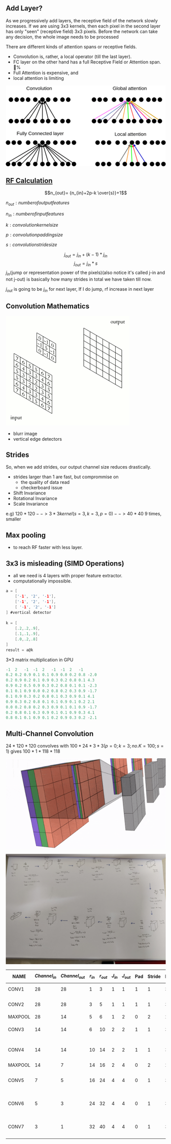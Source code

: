 
## Add Layer?

As we progressively add layers, the receptive field of the network slowly increases. If we are using 3x3 kernels, then each pixel in the second layer has only "seen" (receptive field) 3x3 pixels. Before the network can take any decision, the whole image needs to be processed

There are different kinds of attention spans or receptive fields.
-   Convolution is, rather, a local operator (till the last layer). 
-   FC layer on the other hand has a full Receptive Field or Attention span. 💯% 
-   Full Attention is expensive, and 
-   local attention is limiting

![types of RF](../data/nntypes.png)

## [RF Calculation ](https://distill.pub/2019/computing-receptive-fields/)

$$n_{out}= {n_{in}+2p-k \over{s}}+1$$

$n_{out}: number of output features$

$n_{in}: number of input features$

$k: convolution kernel size$

$p: convolution padding size$

$s: convolution stride size$

$$j_{out}=j_{in}+(k-1)*j_{in}$$
$$j_{out}=j_{in}*s$$
$j_{in}$(jump or representation power of the pixels)(also notice it's called j-in and not j-out) is basically how many strides in total we have taken till now. 

$j_{out}$ is going to be $j_{in}$ for next layer,
If I do jump, rf increase in next layer



## Convolution Mathematics
![conv-operations](../data/kernel-operations.gif)
- blurr image
- vertical edge detectors

## Strides
So, when we add strides, our output channel size reduces drastically.
- strides larger than 1 are fast, but comprommise on 
    - the quality of data read
    - checkerboard issue
- Shift Invariance
- Rotational Invariance
- Scale Invariance

e.g)
$120*120 --> 3*3 kernel (s=3,k=3,p=0) --> 40*40$ 9 times, smaller


## Max pooling
- to reach RF faster with less layer.

## 3x3 is misleading (SIMD Operations)
- all we need is 4 layers with proper feature extractor.
- computationally impossible.

```c
a = [
    ['-1', '2', '-1'], 
    ['-1', '2', '-1'],
    [ '-1', '2', '-1']
] #vertical detector

k = [
    [.2,.2,.9],
    [.1,.1,.9],
    [.0,.2,.8]
]
result = a@k
```

3*3 matrix multiplication in GPU
```c
-1	2	-1	-1	2	-1	-1	2	-1	
0.2	0.2	0.9	0.1	0.1	0.9	0.0	0.2	0.8	-2.0
0.2	0.9	0.2	0.1	0.9	0.3	0.2	0.8	0.1	4.3
0.9	0.2	0.5	0.9	0.3	0.2	0.8	0.1	0.1	-2.3
0.1	0.1	0.9	0.0	0.2	0.8	0.2	0.3	0.9	-1.7
0.1	0.9	0.3	0.2	0.8	0.1	0.3	0.9	0.1	4.1
0.9	0.3	0.2	0.8	0.1	0.1	0.9	0.1	0.2	2.1
0.0	0.2	0.8	0.2	0.3	0.9	0.1	0.1	0.9	-1.7
0.2	0.8	0.1	0.3	0.9	0.1	0.1	0.9	0.3	4.1
0.8	0.1	0.1	0.9	0.1	0.2	0.9	0.3	0.2	-2.1
```
## Multi-Channel Convolution
$24*120*120$ convolves with $100*24*3*3(p=0;k=3;no.K=100;s=1)$ gives $100*1*118*118$

![multi-channel-conv](../data/multi-channel%20conv.gif)


![Model Arch](../data/MODEL%20ARCH.jpg)

|**NAME**| $Channel_{in}$ | $Channel_{out}$ | $r_{in}$ | $r_{out}$ | $J_{in}$ | $J_{out}$ | Pad | Stride | Kernel | Param # (bias=F)               | Param # (bias=T) |
|--------|----------------|-----------------|----------|-----------|----------|-----------|-----|--------|--------|--------------------------------|------------------|
|CONV1   | 28             |28               | 1        |3          | 1        |1          |1    |1       |3       |(3 * 3) * 32 = 288              |  320             |
|CONV2   | 28             |28               | 3        |5          | 1        |1          |1    |1       |3       |(3 * 3 * 32) * 64 = 18432       |  18496           |
|MAXPOOL | 28             |14               | 5        |6          | 1        |2          |0    |2       |2       | Nil                            |  Nil             |
|CONV3   | 14             |14               | 6        |10         | 2        |2          |1    |1       |3       |(3 * 3 * 64) * 128 = 73728      |  73,856          |
|CONV4   | 14             |14               | 10       |14         | 2        |2          |1    |1       |3       |(3 * 3 * 128) * 256 = 294912    |  295,168         |
|MAXPOOL | 14             |7                | 14       |16         | 2        |4          |0    |2       |2       |Nil                             |  Nil             |
|CONV5   | 7              |5                | 16       |24         | 4        |4          |0    |1       |3       |(3 * 3 * 256) * 512 = 1,179,648 |  1,180,160       |
|CONV6   | 5              |3                | 24       |32         | 4        |4          |0    |1       |3       |(3 * 3 * 512) * 1024 = 4,718,592|  4,719,616       |
|CONV7   | 3              |1                | 32       |40         | 4        |4          |0    |1       |3       |(3 * 3 * 1024) * 10 = 92,160    |  92,170          |